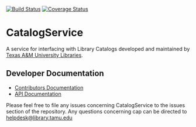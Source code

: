 [![Build Status](https://github.com/TAMULib/CatalogService/workflows/Build/badge.svg)](https://github.com/TAMULib/CatalogService/actions?query=workflow%3ABuild)
[![Coverage Status](https://coveralls.io/repos/github/TAMULib/CatalogService/badge.svg)](https://coveralls.io/github/TAMULib/CatalogService)

# CatalogService
A service for interfacing with Library Catalogs developed and maintained by [Texas A&M University Libraries](http://library.tamu.edu).

## Developer Documentation

- [Contributors Documentation](https://github.com/TAMULib/CatalogService/blob/master/CONTRIBUTING.md)
- [API Documentation](https://tamulib.github.io/CatalogService)

Please feel free to file any issues concerning CatalogService to the issues section of the repository. Any questions concerning cap can be directed to [helpdesk@library.tamu.edu]()
